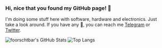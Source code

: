 ### Hi, nice that you found my GitHub page! 👋

I'm doing some stuff here with software, hardware and electronics. Just take a look around. If you have any 💬, you can reach me [Telegram](t.me/foorschtbar) or [Twitter](https://twitter.com/foorschtbar).
  
![foorschtbar's GitHub Stats](https://github-readme-stats.vercel.app/api?username=foorschtbar&show_icons=true&theme=nord&count_private=true&hide_border=true) ![Top Langs](https://github-readme-stats.vercel.app/api/top-langs/?username=foorschtbar&layout=compact&theme=nord&hide_border=true)
